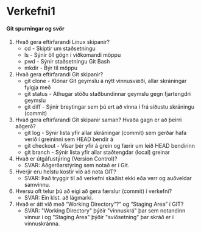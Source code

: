 # Verkefni1

#### Git spurningar og svör

1. Hvað gera eftirfarandi Linux skipanir?
    * cd - Skiptir um staðsetningu
    * ls - Sýnir öll gögn í viðkomandi möppu
    * pwd - Sýnir staðsetningu Git Bash
    * mkdir - Býr til möppu
2. Hvað gera eftirfarandi Git skipanir?
    * git clone - Klónar Git geymslu á nýtt vinnusvæði, allar skráningar fylgja með
    * git status - Athugar stöðu staðbundinnar geymslu gegn fjartengdri geymslu
    * git diff - Sýnir breytingar sem þú ert að vinna í frá síðustu skráningu (commit)
3. Hvað gera eftirfarandi Git skipanir saman? Hvaða gagn er að þeirri aðgerð?
    * git log - Sýnir lista yfir allar skráningar (commit) sem gerðar hafa verið í greininni sem HEAD bendir á
    * git checkout - Vísar þér yfir á grein og færir um leið HEAD bendirinn
    * git branch - Sýnir lista yfir allar staðtengdar (local) greinar
4. Hvað er útgáfustýring (Version Control)? 
   * SVAR: Aðgerðarstýring sem notað er í Git.
5. Hverjir eru helstu kostir við að nota GIT? 
   * SVAR: Það tryggir til að verkefni skaðist ekki eða verr og auðveldar samvinnu.
6. Hversu oft telur þú að eigi að gera færslur (commit) í verkefni? 
   * SVAR: Ein klst. að lágmarki.
7. Hvað er átt við með “Working Directory”?” og “Staging Area” í GIT? 
   * SVAR: "Working Directory" þýðir "vinnuskrá" þar sem notandinn vinnur í og "Staging Area" þýðir "sviðsetning" þar skráð er í vinnuskránna.